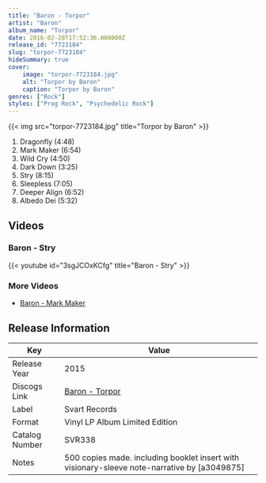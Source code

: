 ```yaml
---
title: "Baron - Torpor"
artist: "Baron"
album_name: "Torpor"
date: 2016-02-28T17:52:36.000000Z
release_id: "7723184"
slug: "torpor-7723184"
hideSummary: true
cover:
    image: "torpor-7723184.jpg"
    alt: "Torpor by Baron"
    caption: "Torpor by Baron"
genres: ["Rock"]
styles: ["Prog Rock", "Psychedelic Rock"]
---
```


{{< img src="torpor-7723184.jpg" title="Torpor by Baron" >}}

<!-- section break -->

1. Dragonfly (4:48)
2. Mark Maker (6:54)
3. Wild Cry (4:50)
4. Dark Down (3:25)
5. Stry (8:15)
6. Sleepless (7:05)
7. Deeper Align (6:52)
8. Albedo Dei (5:32)

<!-- section break -->




## Videos
### Baron - Stry
{{< youtube id="3sgJCOxKCfg" title="Baron - Stry" >}}<br>

### More Videos

- [Baron - Mark Maker](https://www.youtube.com/watch?v=BGSwIOP7WZg)


## Release Information
|  Key           | Value                                                |
| ---------------| ---------------------------------------------------- |
| Release Year   | 2015                                   |
| Discogs Link   | [Baron - Torpor](https://www.discogs.com/release/7723184-Baron-Torpor) |
| Label          | Svart Records |
| Format         | Vinyl LP Album Limited Edition |
| Catalog Number | SVR338 |
| Notes | 500 copies made. including booklet insert with visionary-sleeve note-narrative by [a3049875] |